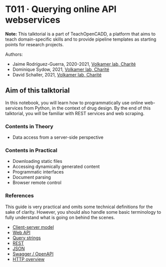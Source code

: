 # T011 · Querying online API webservices

**Note:** This talktorial is a part of TeachOpenCADD, a platform that aims to teach domain-specific skills and to provide pipeline templates as starting points for research projects.

Authors:

- Jaime Rodríguez-Guerra, 2020-2021, [Volkamer lab, Charité](https://volkamerlab.org/)
- Dominique Sydow, 2021, [Volkamer lab, Charité](https://volkamerlab.org/)
- David Schaller, 2021, [Volkamer lab, Charité](https://volkamerlab.org/)


## Aim of this talktorial

In this notebook, you will learn how to programmatically use online web-services from Python, in the context of drug design. By the end of this talktorial, you will be familiar with REST services and web scraping.


### Contents in Theory

* Data access from a server-side perspective


### Contents in Practical

* Downloading static files
* Accessing dynamically generated content
* Programmatic interfaces
* Document parsing
* Browser remote control


### References

This guide is very practical and omits some technical definitions for the sake of clarity. However, you should also handle some basic terminology to fully understand what is going on behind the scenes.

* [Client-server model](https://en.wikipedia.org/wiki/Client%E2%80%93server_model)
* [Web API](https://en.wikipedia.org/wiki/Web_API)
* [Query strings](https://en.wikipedia.org/wiki/Query_string)
* [REST](https://en.wikipedia.org/wiki/Representational_state_transfer)
* [JSON](https://en.wikipedia.org/wiki/JSON)
* [Swagger / OpenAPI](https://en.wikipedia.org/wiki/Swagger_(software))
* [HTTP overview](https://developer.mozilla.org/en-US/docs/Web/HTTP/Overview)
